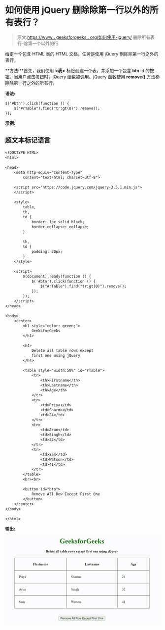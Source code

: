 # 如何使用 jQuery 删除除第一行以外的所有表行？

> 原文:[https://www . geeksforgeeks . org/如何使用-jquery/](https://www.geeksforgeeks.org/how-to-delete-all-table-rows-except-first-one-using-jquery/) 删除所有表行-除第一个以外的行

给定一个包含 HTML 表的 HTML 文档，任务是使用 jQuery 删除除第一行之外的表行。

**方法:**首先，我们使用 **<表>** 标签创建一个表，并添加一个包含 **btn** id 的按钮。当用户点击按钮时，jQuery 函数被调用。jQuery 函数使用 **remove()** 方法移除除第一行之外的所有行。

**语法:**

```
$('#btn').click(function () {
    $("#rTable").find("tr:gt(0)").remove();
});
```

**示例:**

## 超文本标记语言

```
<!DOCTYPE HTML>
<html>

<head>
    <meta http-equiv="Content-Type" 
        content="text/html; charset=utf-8">

    <script src="https://code.jquery.com/jquery-3.5.1.min.js">
    </script>

    <style>
        table,
        th,
        td {
            border: 1px solid black;
            border-collapse: collapse;
        }

        th,
        td {
            padding: 20px;
        }
    </style>

    <script>
        $(document).ready(function () {
            $('#btn').click(function () {
                $("#rTable").find("tr:gt(0)").remove();
            });
        });
    </script>
</head>

<body>
    <center>
        <h1 style="color: green;">
            GeeksforGeeks
        </h1>

        <h4>
            Delete all table rows except
            first one using jQuery
        </h4>

        <table style="width:50%" id="rTable">
            <tr>
                <th>Firstname</th>
                <th>Lastname</th>
                <th>Age</th>
            </tr>
            <tr>
                <td>Priya</td>
                <td>Sharma</td>
                <td>24</td>
            </tr>
            <tr>
                <td>Arun</td>
                <td>Singh</td>
                <td>32</td>
            </tr>
            <tr>
                <td>Sam</td>
                <td>Watson</td>
                <td>41</td>
            </tr>
        </table>
        <br><br>

        <button id="btn">
            Remove All Row Except First One
        </button>
    </center>
</body>

</html>
```

**输出:**

![](img/0d23fbb7fe528b7be69e4f78fe335918.png)